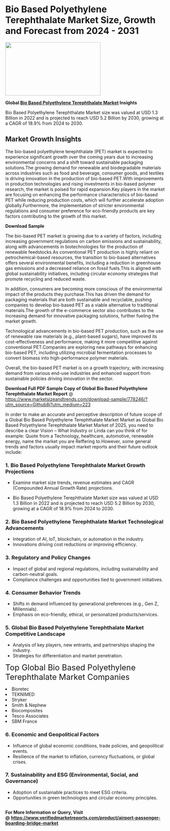 <H1>Bio Based Polyethylene Terephthalate Market Size, Growth and Forecast from 2024 - 2031</H1><img class="aligncenter size-medium wp-image-584254" src="https://thirdeyenews.in/wp-content/uploads/2024/09/Global-Market-Research-300x168.jpeg" alt="" width="300" height="168" /><p><strong>Global&nbsp;<a href="https://www.marketsizeandtrends.com/download-sample/778246/?utm_source=Github8j?utm_medium=223">Bio Based Polyethylene Terephthalate Market</a> Insights</strong></p><p>Bio Based Polyethylene Terephthalate Market size was valued at USD 1.3 Billion in 2022 and is projected to reach USD 5.2 Billion by 2030, growing at a CAGR of 18.9% from 2024 to 2030.</p><p><h2>Market Growth Insights</h2> <p>The bio-based polyethylene terephthalate (PET) market is expected to experience significant growth over the coming years due to increasing environmental concerns and a shift toward sustainable packaging solutions.The growing demand for renewable and biodegradable materials across industries such as food and beverage, consumer goods, and textiles is driving innovation in the production of bio-based PET.With improvements in production technologies and rising investments in bio-based polymer research, the market is poised for rapid expansion.Key players in the market are focusing on enhancing the performance characteristics of bio-based PET while reducing production costs, which will further accelerate adoption globally.Furthermore, the implementation of stricter environmental regulations and consumer preference for eco-friendly products are key factors contributing to the growth of this market.</p> <p><strong>Download Sample</strong></p> <p>The bio-based PET market is growing due to a variety of factors, including increasing government regulations on carbon emissions and sustainability, along with advancements in biotechnologies for the production of renewable feedstocks.As conventional PET production is highly reliant on petrochemical-based resources, the transition to bio-based alternatives offers several environmental benefits, including a reduction in greenhouse gas emissions and a decreased reliance on fossil fuels.This is aligned with global sustainability initiatives, including circular economy strategies that promote recycling and reduced waste.</p> <p>In addition, consumers are becoming more conscious of the environmental impact of the products they purchase.This has driven the demand for packaging materials that are both sustainable and recyclable, pushing companies to develop bio-based PET as a viable alternative to traditional materials.The growth of the e-commerce sector also contributes to the increasing demand for innovative packaging solutions, further fueling the market growth.</p> <p>Technological advancements in bio-based PET production, such as the use of renewable raw materials (e.g., plant-based sugars), have improved its cost-effectiveness and performance, making it more competitive against conventional PET.Companies are exploring new pathways for enhancing bio-based PET, including utilizing microbial fermentation processes to convert biomass into high-performance polymer materials.</p> <p>Overall, the bio-based PET market is on a growth trajectory, with increasing demand from various end-use industries and enhanced support from sustainable policies driving innovation in the sector.</p> <p><span class=""><strong>Download Full PDF Sample Copy of Global Bio Based Polyethylene Terephthalate Market Report</strong> @ <a href="https://www.marketsizeandtrends.com/download-sample/778246/?utm_source=Github8j?utm_medium=223" target="_blank">https://www.marketsizeandtrends.com/download-sample/778246/?utm_source=Github8j?utm_medium=223</a></span></p><p>In order to make an accurate and perceptive description of future scope of a Global&nbsp;Bio Based Polyethylene Terephthalate Market Market as Global&nbsp;Bio Based Polyethylene Terephthalate Market Market of 2025, you need to describe a clear Vision &ndash; What Industry or Linda can you think of for example: Quote from a Technology, healthcare, automotive, renewable energy, name the market you are Reffering to.However, some general trends and factors usually impact market reports and their future outlook include:</p><h3>1.&nbsp;<strong>Bio Based Polyethylene Terephthalate Market Growth Projections</strong></h3><ul><li>Examine market size trends, revenue estimates and CAGR (Compounded Annual Growth Rate) projections.</li><li><p>Bio Based Polyethylene Terephthalate Market size was valued at USD 1.3 Billion in 2022 and is projected to reach USD 5.2 Billion by 2030, growing at a CAGR of 18.9% from 2024 to 2030.</p></li></ul><h3>2.&nbsp;<strong>Bio Based Polyethylene Terephthalate Market Technological Advancements</strong></h3><ul><li>Integration of AI, IoT, blockchain, or automation in the industry.</li><li>Innovations driving cost reductions or improving efficiency.</li></ul><h3>3.&nbsp;<strong>Regulatory and Policy Changes</strong></h3><ul><li>Impact of global and regional regulations, including sustainability and carbon-neutral goals.</li><li>Compliance challenges and opportunities tied to government initiatives.</li></ul><h3>4.&nbsp;<strong>Consumer Behavior Trends</strong></h3><ul><li>Shifts in demand influenced by generational preferences (e.g., Gen Z, Millennials).</li><li>Emphasis on eco-friendly, ethical, or personalized products/services.</li></ul><h3>5.&nbsp;<strong>Global Bio Based Polyethylene Terephthalate Market Competitive Landscape</strong></h3><ul><li>Analysis of key players, new entrants, and partnerships shaping the industry.</li><li>Strategies for differentiation and market penetration.</li></ul><p data-pm-slice="1 1 []"><span style="color: inherit; font-family: inherit; font-size: 25px;">Top Global Bio Based Polyethylene Terephthalate Market Companies</span></p><div class="" data-test-id=""><p><li>Bioretec</li><li> TEKNIMED</li><li> Stryker</li><li> Smith & Nephew</li><li> Biocomposites</li><li> Tesco Associates</li><li> SBM France</li></p></div><h3>6.&nbsp;<strong>Economic and Geopolitical Factors</strong></h3><ul><li>Influence of global economic conditions, trade policies, and geopolitical events.</li><li>Resilience of the market to inflation, currency fluctuations, or global crises.</li></ul><h3>7.&nbsp;<strong>Sustainability and ESG (Environmental, Social, and Governance)</strong></h3><ul><li>Adoption of sustainable practices to meet ESG criteria.</li><li>Opportunities in green technologies and circular economy principles.</li></ul><h2><strong style="font-size: 14px;">For More Information or Query, Visit @&nbsp;</strong><a style="background-color: #ffffff; font-size: 14px;" href="https://www.marketsizeandtrends.com/report/bio-based-polyethylene-terephthalate-market/" target="_blank">https://www.verifiedmarketreports.com/product/airport-passenger-boarding-bridge-market</a></h2>